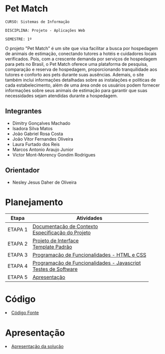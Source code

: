 # Pet Match

`CURSO: Sistemas de Informação`

`DISCIPLINA: Projeto - Aplicações Web`

`SEMESTRE: 1º`

O projeto "Pet Match" é um site que visa facilitar a busca por hospedagem de animais de estimação, conectando tutores a hotéis e cuidadores locais verificados. Pois, com a crescente demanda por serviços de hospedagem para pets no Brasil, o Pet Match oferece uma plataforma de pesquisa, comparação e reserva de hospedagem, proporcionando tranquilidade aos tutores e conforto aos pets durante suas ausências. Ademais, o site também inclui informações detalhadas sobre as instalações e políticas de cada estabelecimento, além de uma área onde os usuários podem fornecer informações sobre seus animais de estimação para garantir que suas necessidades sejam atendidas durante a hospedagem.

## Integrantes

* Dimitry Gonçalves Machado
* Isadora Silva Matos
* João Gabriel Rosa Costa
* João Vitor Fernandes Oliveira
* Laura Furtado dos Reis
* Marcos Antonio Araujo Junior
* Victor Mont-Morency Gondim Rodrigues
## Orientador

* Nesley Jesus Daher de Oliveira

# Planejamento

| Etapa         | Atividades |
|  :----:   | ----------- |
| ETAPA 1         |[Documentação de Contexto](docs/context.md) <br> [Especificação do Projeto](docs/especification.md) |
| ETAPA 2         |[Projeto de Interface](docs/interface.md) <br> [Template Padrão](docs/template.md) |
| ETAPA 3         |[Programação de Funcionalidades - HTML e CSS](docs/development.md) |
| ETAPA 4        |[Programação de Funcionalidades - Javascript](docs/development.md) <br> [Testes de Software ](docs/tests.md) |
| ETAPA 5         | [Apresentação](presentation/README.md) |

# Código

<li><a href="src/README.md"> Código Fonte</a></li>

# Apresentação

<li><a href="presentation/README.md"> Apresentação da solução</a></li>
